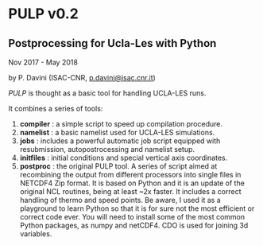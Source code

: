 # PULP v0.2
## Postprocessing for Ucla-Les with Python

Nov 2017 - May 2018

by P. Davini (ISAC-CNR, p.davini@isac.cnr.it)

*PULP* is thought as a basic tool for handling UCLA-LES runs.

It combines a series of tools:
1. **compiler** : a simple script  to speed up compilation procedure.
2. **namelist** : a basic namelist used for UCLA-LES simulations.
3. **jobs** : includes a powerful automatic job script equipped with resubmission, autopostrocessing and namelist setup.
4. **initfiles** : initial conditions and special vertical axis coordinates.
5. **postproc** : the original PULP tool. A series of script aimed at recombining the output from different processors into single files in NETCDF4 Zip format. It is based on Python and it is an update of the original NCL routines, being at least ~2x faster. It includes a correct handling of thermo and speed points. Be aware, I used it as a playground to learn Python so that it is for sure not the most efficient  or correct code ever. You will need  to install some of the most common Python packages, as numpy and netCDF4. CDO is used for joining 3d variables.


